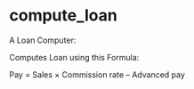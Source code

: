 # compute_loan

A Loan Computer:

Computes Loan using this Formula:

Pay = Sales × Commission rate – Advanced pay